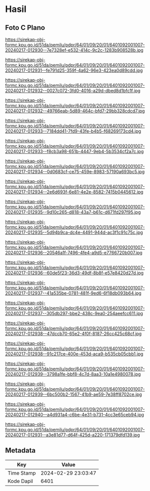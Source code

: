 # Hasil

## Foto C Plano

https://sirekap-obj-formc.kpu.go.id/51da/pemilu/pdpr/64/01/09/20/01/6401092001007-20240217-012930--7e7328ef-e532-414c-9c2c-1283b908528b.jpg

https://sirekap-obj-formc.kpu.go.id/51da/pemilu/pdpr/64/01/09/20/01/6401092001007-20240217-012931--fe791d25-359f-4a62-96e3-423ea0d89cdd.jpg

https://sirekap-obj-formc.kpu.go.id/51da/pemilu/pdpr/64/01/09/20/01/6401092001007-20240217-012932--0027c072-3fd0-4016-a29d-dbed8d1bfc1f.jpg

https://sirekap-obj-formc.kpu.go.id/51da/pemilu/pdpr/64/01/09/20/01/6401092001007-20240217-012932--49766eab-5d89-464c-bfd7-29bb328cdcd7.jpg

https://sirekap-obj-formc.kpu.go.id/51da/pemilu/pdpr/64/01/09/20/01/6401092001007-20240217-012933--7184dd41-7fd9-43fe-b4b5-f68269173cd4.jpg

https://sirekap-obj-formc.kpu.go.id/51da/pemilu/pdpr/64/01/09/20/01/6401092001007-20240217-012933--f8cb3a98-651b-4447-9eb4-5b3534cf2a7c.jpg

https://sirekap-obj-formc.kpu.go.id/51da/pemilu/pdpr/64/01/09/20/01/6401092001007-20240217-012934--0d0683cf-ce75-459e-8983-57190a693bc5.jpg

https://sirekap-obj-formc.kpu.go.id/51da/pemilu/pdpr/64/01/09/20/01/6401092001007-20240217-012934--2e6d693f-6e81-4e2e-8582-7415b0445612.jpg

https://sirekap-obj-formc.kpu.go.id/51da/pemilu/pdpr/64/01/09/20/01/6401092001007-20240217-012935--9d10c265-d818-43a7-b61c-d671fd297f95.jpg

https://sirekap-obj-formc.kpu.go.id/51da/pemilu/pdpr/64/01/09/20/01/6401092001007-20240217-012935--5d94b9ca-dc4e-4491-944d-ac3f1c91c75c.jpg

https://sirekap-obj-formc.kpu.go.id/51da/pemilu/pdpr/64/01/09/20/01/6401092001007-20240217-012936--20546a1f-7496-4fe4-a9d5-e7766720b007.jpg

https://sirekap-obj-formc.kpu.go.id/51da/pemilu/pdpr/64/01/09/20/01/6401092001007-20240217-012936--60de5f23-36d3-49df-8b8f-e57e8420d27d.jpg

https://sirekap-obj-formc.kpu.go.id/51da/pemilu/pdpr/64/01/09/20/01/6401092001007-20240217-012937--41a535be-0781-481f-9ed6-6f18db093b64.jpg

https://sirekap-obj-formc.kpu.go.id/51da/pemilu/pdpr/64/01/09/20/01/6401092001007-20240217-012937--305db297-bbe2-438c-9ea0-254aeefcc611.jpg

https://sirekap-obj-formc.kpu.go.id/51da/pemilu/pdpr/64/01/09/20/01/6401092001007-20240217-012938--47dccb70-65e2-4f0f-8187-26cc425c68cf.jpg

https://sirekap-obj-formc.kpu.go.id/51da/pemilu/pdpr/64/01/09/20/01/6401092001007-20240217-012938--91c217ce-400e-453d-aca9-b535cb05cbb1.jpg

https://sirekap-obj-formc.kpu.go.id/51da/pemilu/pdpr/64/01/09/20/01/6401092001007-20240217-012939--3798a1fe-bbf8-4c7d-8aa3-10a1e4980078.jpg

https://sirekap-obj-formc.kpu.go.id/51da/pemilu/pdpr/64/01/09/20/01/6401092001007-20240217-012939--6bc500b2-1567-41b9-ae59-7e38ff8702ce.jpg

https://sirekap-obj-formc.kpu.go.id/51da/pemilu/pdpr/64/01/09/20/01/6401092001007-20240217-012940--a4d931a4-c6be-4e31-b731-4cc3e65ceb94.jpg

https://sirekap-obj-formc.kpu.go.id/51da/pemilu/pdpr/64/01/09/20/01/6401092001007-20240217-012931--a3e81d77-d64f-425d-a220-171379dfd139.jpg


## Metadata

| Key        | Value               |
| ---------- | ------------------- |
| Time Stamp | 2024-02-29 23:03:47 |
| Kode Dapil | 6401                |



